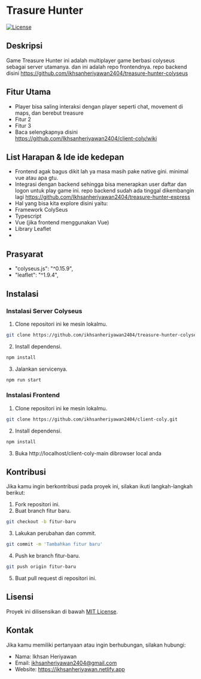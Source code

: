 # Trasure Hunter

[![License](https://img.shields.io/badge/License-MIT-blue.svg)](LICENSE)

## Deskripsi
Game Treasure Hunter ini adalah multiplayer game berbasi colyseus sebagai server utamanya. dan ini adalah repo frontendnya. repo backend disini https://github.com/ikhsanheriyawan2404/treasure-hunter-colyseus

## Fitur Utama
- Player bisa saling interaksi dengan player seperti chat, movement di maps, dan berebut treasure
- Fitur 2
- Fitur 3
- Baca selengkapnya disini https://github.com/Ikhsanheriyawan2404/client-coly/wiki

## List Harapan & Ide ide kedepan
- Frontend agak bagus dikit lah ya masa masih pake native gini. minimal vue atau apa gtu.
- Integrasi dengan backend sehingga bisa menerapkan user daftar dan logon untuk play game ini. repo backend sudah ada tinggal dikembangin lagi https://github.com/Ikhsanheriyawan2404/treasure-hunter-express
- Hal yang bisa kita explore disini yaitu:
- Framework ColySeus
- Typescript
- Vue (jika frontend menggunakan Vue)
- Library Leaflet
- 

## Prasyarat
- "colyseus.js": "^0.15.9",
- "leaflet": "^1.9.4",

## Instalasi
### Instalasi Server Colyseus

1. Clone repositori ini ke mesin lokalmu.
```bash
git clone https://github.com/ikhsanheriyawan2404/treasure-hunter-colyseus.git
```

2. Install dependensi.
```bash
npm install
```

3. Jalankan servicenya.
```bash
npm run start
```
### Instalasi Frontend
1. Clone repositori ini ke mesin lokalmu.
```bash
git clone https://github.com/ikhsanheriyawan2404/client-coly.git
```

2. Install dependensi.
```bash
npm install
```

3. Buka http://localhost/client-coly-main dibrowser local anda

## Kontribusi
Jika kamu ingin berkontribusi pada proyek ini, silakan ikuti langkah-langkah berikut:
1. Fork repositori ini.
2. Buat branch fitur baru.
```bash
git checkout -b fitur-baru
```
3. Lakukan perubahan dan commit.
```bash
git commit -m 'Tambahkan fitur baru'
```
4. Push ke branch fitur-baru.
```bash
git push origin fitur-baru
```
5. Buat pull request di repositori ini.


## Lisensi
Proyek ini dilisensikan di bawah [MIT License](LICENSE).

## Kontak
Jika kamu memiliki pertanyaan atau ingin berhubungan, silakan hubungi:
- Nama: Ikhsan Heriyawan
- Email: ikhsanheriyawan2404@gmail.com
- Website: https://ikhsanheriyawan.netlify.app
